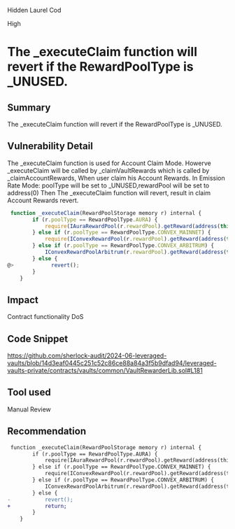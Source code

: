Hidden Laurel Cod

High

# The _executeClaim function will revert if the RewardPoolType is _UNUSED.


## Summary
The _executeClaim function will revert if the RewardPoolType is _UNUSED.
## Vulnerability Detail
The _executeClaim function is used for Account Claim Mode. Howerve _executeClaim will be called by _claimVaultRewards which is called by _claimAccountRewards, When user claim his Account Rewards. 
In Emission Rate Mode: poolType will be set to _UNUSED,rewardPool will be set to address(0)
Then The _executeClaim function will revert, result in claim  Account Rewards revert.

```javascript
 function _executeClaim(RewardPoolStorage memory r) internal {
        if (r.poolType == RewardPoolType.AURA) {
            require(IAuraRewardPool(r.rewardPool).getReward(address(this), true));
        } else if (r.poolType == RewardPoolType.CONVEX_MAINNET) {
            require(IConvexRewardPool(r.rewardPool).getReward(address(this), true));
        } else if (r.poolType == RewardPoolType.CONVEX_ARBITRUM) {
            IConvexRewardPoolArbitrum(r.rewardPool).getReward(address(this));
        } else {
@>            revert();
        }
    }
```
## Impact
Contract functionality DoS
## Code Snippet
https://github.com/sherlock-audit/2024-06-leveraged-vaults/blob/14d3eaf0445c251c52c86ce88a84a3f5b9dfad94/leveraged-vaults-private/contracts/vaults/common/VaultRewarderLib.sol#L181
## Tool used

Manual Review

## Recommendation
```diff
 function _executeClaim(RewardPoolStorage memory r) internal {
        if (r.poolType == RewardPoolType.AURA) {
            require(IAuraRewardPool(r.rewardPool).getReward(address(this), true));
        } else if (r.poolType == RewardPoolType.CONVEX_MAINNET) {
            require(IConvexRewardPool(r.rewardPool).getReward(address(this), true));
        } else if (r.poolType == RewardPoolType.CONVEX_ARBITRUM) {
            IConvexRewardPoolArbitrum(r.rewardPool).getReward(address(this));
        } else {
-           revert();
+           return;
        }
    }
```